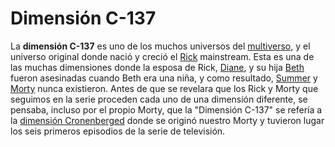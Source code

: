 # Dimensión C-137

La **dimensión C-137** es uno de los muchos universos del [multiverso](https://rickandmorty.fandom.com/wiki/Multiverse), y el universo original donde nació y creció el [Rick](https://rickandmorty.fandom.com/wiki/Rick_Sanchez) mainstream. Esta es una de las muchas dimensiones donde la esposa de Rick, [Diane](https://rickandmorty.fandom.com/wiki/Diane_Sanchez), y su hija [Beth](https://rickandmorty.fandom.com/wiki/Beth_Sanchez_(C-137)) fueron asesinadas cuando Beth era una niña, y como resultado, [Summer](https://rickandmorty.fandom.com/wiki/Summer_Smith) y [Morty](https://rickandmorty.fandom.com/wiki/Morty_Smith) nunca existieron. Antes de que se revelara que los Rick y Morty que seguimos en la serie proceden cada uno de una dimensión diferente, se pensaba, incluso por el propio Morty, que la "Dimensión C-137" se refería a la [dimensión Cronenberged](https://rickandmorty.fandom.com/wiki/Cronenberged_dimension) donde se originó nuestro Morty y tuvieron lugar los seis primeros episodios de la serie de televisión.